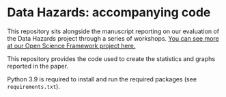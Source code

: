 # Data Hazards: accompanying code 

This repository sits alongside the manuscript reporting on our evaluation of the Data Hazards project through a series of workshops.
[You can see more at our Open Science Framework project here.](https://osf.io/3fv7t/)

This repository provides the code used to create the statistics and graphs reported in the paper. 

Python 3.9 is required to install and run the required packages (see `requirements.txt`).

